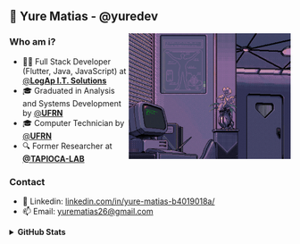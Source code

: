 ## 👤 Yure Matias - @yuredev

<img align="right" src="coder.gif" height="225" />

### **Who am i?**
 
- 👨‍💻 Full Stack Developer (Flutter, Java, JavaScript) at [@**LogAp I.T. Solutions**](https://logap.com.br/en/)
- 🎓 Graduated in Analysis and Systems Development by [@**UFRN**](https://www.ufrn.br/en)
- 🎓 Computer Technician by [@**UFRN**](https://www.ufrn.br/en)
- 🔍 Former Researcher at [**@TAPIOCA-LAB**](https://tapioca.eaj.ufrn.br/?page_id=50&lang=en)

### **Contact**

- 💼 Linkedin: [linkedin.com/in/yure-matias-b4019018a/](https://www.linkedin.com/in/yure-matias-b4019018a/)
- 📫 Email: [yurematias26@gmail.com](mailto:yurematias26@gmail.com)

<details>
  <summary><strong>GitHub Stats<strong/></summary>

  <img align="left" alt="GitHub top languages" src="https://github-readme-stats.vercel.app/api/top-langs/?username=yuredev&hide=html,css&langs_count=8&layout=compact&theme=tokyonight&hide_border=true&bg_color=0d1117&text_color=fff&title_color=58a6ff&icon_color=58a6ff" />

</details>
